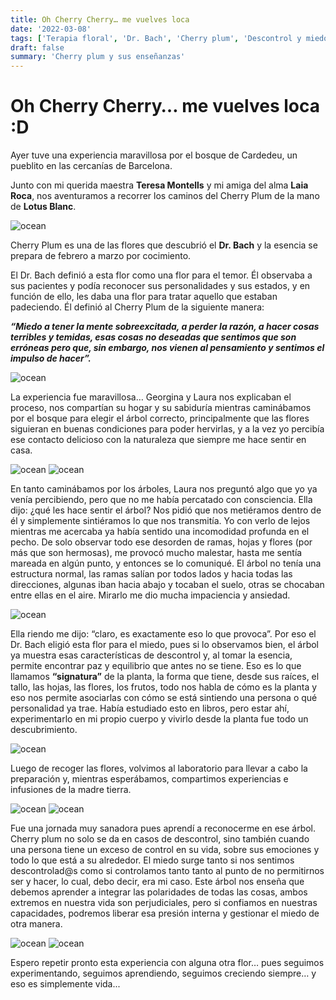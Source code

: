 ```yaml
---
title: Oh Cherry Cherry… me vuelves loca
date: '2022-03-08'
tags: ['Terapia floral', 'Dr. Bach', 'Cherry plum', 'Descontrol y miedo']
draft: false
summary: 'Cherry plum y sus enseñanzas'
---
```


# Oh Cherry Cherry… me vuelves loca :D


Ayer tuve una experiencia maravillosa por el bosque de Cardedeu, un pueblito en las cercanías de Barcelona.

Junto con mi querida maestra **Teresa Montells** y mi amiga del alma **Laia Roca**, nos aventuramos a recorrer los caminos del Cherry Plum de la mano de **Lotus Blanc**.


<Image alt="ocean" src="/static/images/Blog/cherry/tere.JPG" width={450} height={300} />



Cherry Plum es una de las flores que descubrió el **Dr. Bach** y la esencia se prepara de febrero a marzo por cocimiento.

El Dr. Bach definió a esta flor como una flor para el temor. Él observaba a sus pacientes y podía reconocer sus personalidades y sus estados, y en función de ello, les daba una flor para tratar aquello que estaban padeciendo. Él definió al Cherry Plum de la siguiente manera:

***“Miedo a tener la mente sobreexcitada, a perder la razón, a hacer cosas terribles y temidas, esas cosas no deseadas que sentimos que son erróneas pero que, sin embargo, nos vienen al pensamiento y sentimos el impulso de hacer”.***


<Image alt="ocean" src="/static/images/Blog/cherry/caminar.JPG" width={450} height={300} />


La experiencia fue maravillosa… Georgina y Laura nos explicaban el proceso, nos compartían su hogar y su sabiduría mientras caminábamos por el bosque para elegir el árbol correcto, principalmente que las flores siguieran en buenas condiciones para poder hervirlas, y a la vez yo percibía ese contacto delicioso con la naturaleza que siempre me hace sentir en casa.


<Image alt="ocean" src="/static/images/Blog/cherry/cortar.JPG" width={450} height={300} />



<Image alt="ocean" src="/static/images/Blog/cherry/bowl.JPG" width={450} height={300} />



En tanto caminábamos por los árboles, Laura nos preguntó algo que yo ya venía percibiendo, pero que no me había percatado con consciencia. Ella dijo: ¿qué les hace sentir el árbol? Nos pidió que nos metiéramos dentro de él y simplemente sintiéramos lo que nos transmitía. Yo con verlo de lejos mientras me acercaba ya había sentido una incomodidad profunda en el pecho. De solo observar todo ese desorden de ramas, hojas y flores (por más que son hermosas), me provocó mucho malestar, hasta me sentía mareada en algún punto, y entonces se lo comuniqué. El árbol no tenía una estructura normal, las ramas salían por todos lados y hacia todas las direcciones, algunas iban hacia abajo y tocaban el suelo, otras se chocaban entre ellas en el aire. Mirarlo me dio mucha impaciencia y ansiedad.


<Image alt="ocean" src="/static/images/Blog/cherry/arbol.JPG" width={450} height={300} />


Ella riendo me dijo: “claro, es exactamente eso lo que provoca”. Por eso el Dr. Bach eligió esta flor para el miedo, pues si lo observamos bien, el árbol ya muestra esas características de descontrol y, al tomar la esencia, permite encontrar paz y equilibrio que antes no se tiene. Eso es lo que llamamos **“signatura”** de la planta, la forma que tiene, desde sus raíces, el tallo, las hojas, las flores, los frutos, todo nos habla de cómo es la planta y eso nos permite asociarlas con cómo se está sintiendo una persona o qué personalidad ya trae. Había estudiado esto en libros, pero estar ahí, experimentarlo en mi propio cuerpo y vivirlo desde la planta fue todo un descubrimiento.


<Image alt="ocean" src="/static/images/Blog/cherry/caminar.JPG" width={450} height={300} />


Luego de recoger las flores, volvimos al laboratorio para llevar a cabo la preparación y, mientras esperábamos, compartimos experiencias e infusiones de la madre tierra. 

<Image alt="ocean" src="/static/images/Blog/cherry/hervir.JPG" width={450} height={300} /> <Image alt="ocean" src="/static/images/Blog/cherry/colar.JPG" width={450} height={300} />


Fue una jornada muy sanadora pues aprendí a reconocerme en ese árbol. Cherry plum no solo se da en casos de descontrol, sino también cuando una persona tiene un exceso de control en su vida, sobre sus emociones y todo lo que está a su alrededor. El miedo surge tanto si nos sentimos descontrolad@s como si controlamos tanto tanto al punto de no permitirnos ser y hacer, lo cual, debo decir, era mi caso. Este árbol nos enseña que debemos aprender a integrar las polaridades de todas las cosas, ambos extremos en nuestra vida son perjudiciales, pero si confiamos en nuestras capacidades, podremos liberar esa presión interna y gestionar el miedo de otra manera. 


<Image alt="ocean" src="/static/images/Blog/cherry/jeringa.JPG" width={450} height={300} />

<Image alt="ocean" src="/static/images/Blog/cherry/frasco.JPG" width={450} height={300} />


Espero repetir pronto esta experiencia con alguna otra flor… pues seguimos experimentando, seguimos aprendiendo, seguimos creciendo siempre… y eso es simplemente vida...